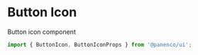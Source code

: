 # Button Icon

Button icon component

```js
import { ButtonIcon, ButtonIconProps } from '@panenco/ui';
```

<!-- STORY -->
